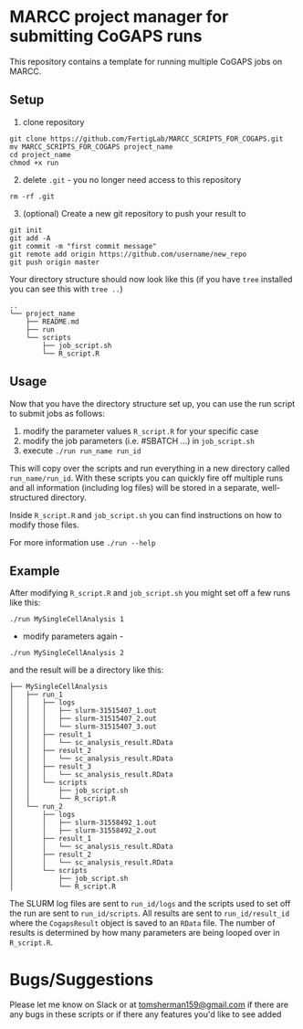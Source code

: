 # MARCC project manager for submitting CoGAPS runs

This repository contains a template for running multiple CoGAPS jobs on MARCC.

## Setup

1) clone repository

```
git clone https://github.com/FertigLab/MARCC_SCRIPTS_FOR_COGAPS.git
mv MARCC_SCRIPTS_FOR_COGAPS project_name
cd project_name
chmod +x run
```

2) delete `.git` - you no longer need access to this repository

`rm -rf .git`

3) (optional) Create a new git repository to push your result to

```
git init
git add -A
git commit -m "first commit message"
git remote add origin https://github.com/username/new_repo
git push origin master
```

Your directory structure should now look like this (if you have `tree` installed you can see this with `tree ..`)

```
..
└── project_name
    ├── README.md
    ├── run
    └── scripts
        ├── job_script.sh
        └── R_script.R
```

## Usage

Now that you have the directory structure set up, you can use the run script to submit jobs as follows:

1) modify the parameter values `R_script.R` for your specific case
2) modify the job parameters (i.e. #SBATCH ...) in `job_script.sh`
3) execute `./run run_name run_id`

This will copy over the scripts and run everything in a new directory called `run_name/run_id`. With these scripts you can quickly fire off multiple runs and all information (including log files) will be stored in a separate, well-structured directory.

Inside `R_script.R` and `job_script.sh` you can find instructions on how to modify those files.

For more information use `./run --help`

## Example

After modifying `R_script.R` and `job_script.sh` you might set off a few runs like this:

`./run MySingleCellAnalysis 1`

 - modify parameters again -

`./run MySingleCellAnalysis 2`

and the result will be a directory like this:

```
├── MySingleCellAnalysis
│   ├── run_1
│   │   ├── logs
│   │   │   ├── slurm-31515407_1.out
│   │   │   ├── slurm-31515407_2.out
│   │   │   └── slurm-31515407_3.out
│   │   ├── result_1
│   │   │   └── sc_analysis_result.RData
│   │   ├── result_2
│   │   │   └── sc_analysis_result.RData
│   │   ├── result_3
│   │   │   └── sc_analysis_result.RData
│   │   └── scripts
│   │       ├── job_script.sh
│   │       └── R_script.R
│   └── run_2
│       ├── logs
│       │   ├── slurm-31558492_1.out
│       │   ├── slurm-31558492_2.out
│       ├── result_1
│       │   └── sc_analysis_result.RData
│       ├── result_2
│       │   └── sc_analysis_result.RData
│       └── scripts
│           ├── job_script.sh
│           └── R_script.R
```

The SLURM log files are sent to `run_id/logs` and the scripts used to set off the run are sent to `run_id/scripts`. All results are sent to `run_id/result_id` where the
`CogapsResult` object is saved to an `RData` file. The number of results is determined by how many parameters are being looped over in `R_script.R`.

# Bugs/Suggestions

Please let me know on Slack or at tomsherman159@gmail.com if there are any bugs in these scripts or if there any features you'd like to see added

